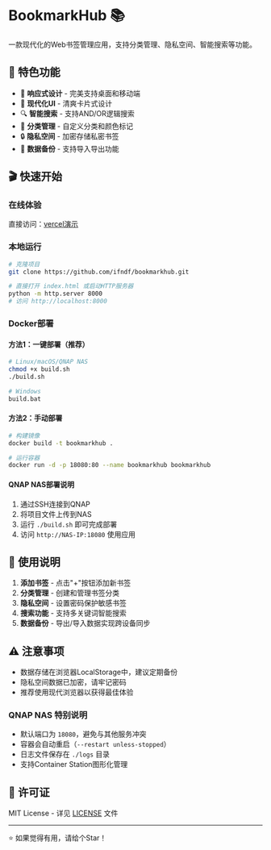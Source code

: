 # BookmarkHub 📚

一款现代化的Web书签管理应用，支持分类管理、隐私空间、智能搜索等功能。

## 🚀 特色功能

- 📱 **响应式设计** - 完美支持桌面和移动端
- 🎨 **现代化UI** - 清爽卡片式设计
- 🔍 **智能搜索** - 支持AND/OR逻辑搜索
- 📂 **分类管理** - 自定义分类和颜色标记
- 🔒 **隐私空间** - 加密存储私密书签
- 💾 **数据备份** - 支持导入导出功能

## 🎬 快速开始

### 在线体验
直接访问：[vercel演示](https://bookmarkhub.vercel.app/)

### 本地运行
```bash
# 克隆项目
git clone https://github.com/ifndf/bookmarkhub.git

# 直接打开 index.html 或启动HTTP服务器
python -m http.server 8000
# 访问 http://localhost:8000
```

### Docker部署

#### 方法1：一键部署（推荐）
```bash
# Linux/macOS/QNAP NAS
chmod +x build.sh
./build.sh

# Windows
build.bat
```

#### 方法2：手动部署
```bash
# 构建镜像
docker build -t bookmarkhub .

# 运行容器
docker run -d -p 18080:80 --name bookmarkhub bookmarkhub
```

#### QNAP NAS部署说明
1. 通过SSH连接到QNAP
2. 将项目文件上传到NAS
3. 运行 `./build.sh` 即可完成部署
4. 访问 `http://NAS-IP:18080` 使用应用

## 📖 使用说明

1. **添加书签** - 点击"+"按钮添加新书签
2. **分类管理** - 创建和管理书签分类
3. **隐私空间** - 设置密码保护敏感书签
4. **搜索功能** - 支持多关键词智能搜索
5. **数据备份** - 导出/导入数据实现跨设备同步

## ⚠️ 注意事项

- 数据存储在浏览器LocalStorage中，建议定期备份
- 隐私空间数据已加密，请牢记密码
- 推荐使用现代浏览器以获得最佳体验

### QNAP NAS 特别说明
- 默认端口为 `18080`，避免与其他服务冲突
- 容器会自动重启（`--restart unless-stopped`）
- 日志文件保存在 `./logs` 目录
- 支持Container Station图形化管理

## 📄 许可证

MIT License - 详见 [LICENSE](LICENSE) 文件

---

⭐ 如果觉得有用，请给个Star！
